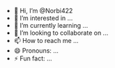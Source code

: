 - 👋 Hi, I’m @Norbi422
- 👀 I’m interested in ...
- 🌱 I’m currently learning ...
- 💞️ I’m looking to collaborate on ...
- 📫 How to reach me ...
- 😄 Pronouns: ...
- ⚡ Fun fact: ...

<!---
Norbi422/Norbi422 is a ✨ special ✨ repository




csako 
e its `README.md` (this file) appears on your GitHub profile.
You can click the Preview link to take a look at your changes.
--->
